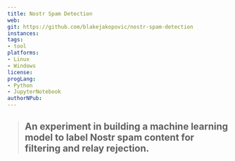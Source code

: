 ```yaml
---
title: Nostr Spam Detection
web: 
git: https://github.com/blakejakopovic/nostr-spam-detection
instances:
tags:
- tool
platforms:
- Linux 
- Windows
license:
progLang:
- Python
- JupyterNotebook
authorNPub:
---
```


> ## An experiment in building a machine learning model to label Nostr spam content for filtering and relay rejection.  